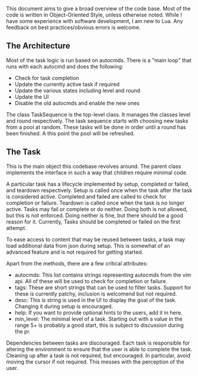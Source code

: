 This document aims to give a broad overview of the code base. 
Most of the code is written in Object-Oriented Style, unless otherwise noted.
While I have some experience with software development, I am new to Lua.
Any feedback on best practices/obvious errors is welcome. 

## The Architecture
Most of the task logic is run based on autocmds. There is a "main loop" that runs with each autocmd and does the 
following:
- Check for task completion
- Update the currently active task if required
- Update the various states including level and round
- Update the UI
- Disable the old autocmds and enable the new ones

The class TaskSequence is the top-level class. It manages the classes level and round respectively.
The task sequence starts with choosing new tasks from a pool at random. These tasks will be done
in order until a round has been finished. A this point the pool will be refreshed. 

## The Task
This is the main object this codebase revolves around. The parent class implements the interface in such 
a way that children require minimal code.

A particular task has a lifecycle implemented by setup, completed or failed, and teardown respectively.
Setup is called once when the task after the task is considered active. Completed and failed are called to check for 
completion or failure. 
Teardown is called once when the task is no longer active.
Tasks may fail or complete or do neither. Doing both is not allowed, but this is not enforced.
Doing neither is fine, but there should be a good reason for it.
Currently, Tasks should be completed or failed on the first attempt. 

To ease access to content that may be reused between tasks, a task may load additional data from json during
setup. This is somewhat of an advanced feature and is not required for getting started.

Apart from the methods, there are a few critical attributes: 
- autocmds: This list contains strings representing autocmds from the vim api. All of these will be used to check for completion or failure.
- tags: These are short strings that can be used to filter tasks. Support for these is currently patchy, inclusion is welcomend but not required.
- desc: This is string is used in the UI to display the goal of the task. Changing it during setup is encouraged.
- help: If you want to provide optional hints to the users, add it in here.
- min_level: The minimal level of a task. Starting out with a value in the range 5+ is probably a good start, this is subject to discussion during the pr.

Dependencies between tasks are discouraged. Each task is responsible for 
altering the environment to ensure that the user is able to complete the task. Cleaning 
up after a task is not required, but encouraged.
In particular, avoid moving the cursor if not required. This messes with the perception of the user.